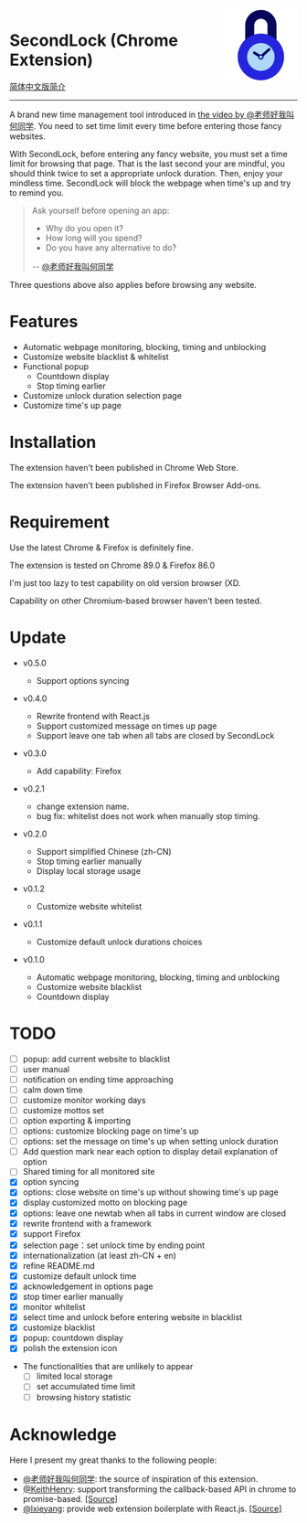 <img src="./src/pages/images/logo.svg" alt="Logo of the project" align="right" width="128px">

# SecondLock (Chrome Extension)

[简体中文版简介](README.zh_CN.md)

---

A brand new time management tool introduced in [the video by @老师好我叫何同学][mr_he_video]. You need to set time limit every time before entering those fancy websites.

With SecondLock, before entering any fancy website, you must set a time limit for browsing that page. That is the last second your are mindful, you should think twice to set a appropriate unlock duration. Then, enjoy your mindless time. SecondLock will block the webpage when time's up and try to remind you.

> Ask yourself before opening an app:
>
> - Why do you open it?
> - How long will you spend?
> - Do you have any alternative to do?
>
> -- [@老师好我叫何同学][mr_he_channel]

Three questions above also applies before browsing any website.

# Features

- Automatic webpage monitoring, blocking, timing and unblocking
- Customize website blacklist & whitelist
- Functional popup
  - Countdown display
  - Stop timing earlier
- Customize unlock duration selection page
- Customize time's up page

# Installation

The extension haven't been published in Chrome Web Store.

The extension haven't been published in Firefox Browser Add-ons.

# Requirement

Use the latest Chrome & Firefox is definitely fine.

The extension is tested on Chrome 89.0 & Firefox 86.0

I'm just too lazy to test capability on old version browser (XD.

Capability on other Chromium-based browser haven't been tested.

# Update

- v0.5.0
  - Support options syncing

- v0.4.0
  - Rewrite frontend with React.js
  - Support customized message on times up page
  - Support leave one tab when all tabs are closed by SecondLock

- v0.3.0
  - Add capability: Firefox

- v0.2.1

  - change extension name.
  - bug fix: whitelist does not work when manually stop timing.

- v0.2.0

  - Support simplified Chinese (zh-CN)
  - Stop timing earlier manually
  - Display local storage usage

- v0.1.2

  - Customize website whitelist

- v0.1.1

  - Customize default unlock durations choices

- v0.1.0
  - Automatic webpage monitoring, blocking, timing and unblocking
  - Customize website blacklist
  - Countdown display

# TODO

- [ ] popup: add current website to blacklist
- [ ] user manual
- [ ] notification on ending time approaching
- [ ] calm down time
- [ ] customize monitor working days
- [ ] customize mottos set
- [ ] option exporting & importing
- [ ] options: customize blocking page on time's up
- [ ] options: set the message on time's up when setting unlock duration
- [ ] Add question mark near each option to display detail explanation of option
- [ ] Shared timing for all monitored site
- [x] option syncing
- [x] options: close website on time's up without showing time's up page
- [x] display customized motto on blocking page
- [x] options: leave one newtab when all tabs in current window are closed
- [x] rewrite frontend with a framework
- [x] support Firefox
- [x] selection page：set unlock time by ending point
- [x] internationalization (at least zh-CN + en)
- [x] refine README.md
- [x] customize default unlock time
- [x] acknowledgement in options page
- [x] stop timer earlier manually
- [x] monitor whitelist
- [x] select time and unlock before entering website in blacklist
- [x] customize blacklist
- [x] popup: countdown display
- [x] polish the extension icon
- The functionalities that are unlikely to appear
  - [ ] limited local storage
  - [ ] set accumulated time limit
  - [ ] browsing history statistic

# Acknowledge

Here I present my great thanks to the following people:

- [@老师好我叫何同学][mr_he_channel]: the source of inspiration of this extension.
- [@KeithHenry](https://github.com/KeithHenry): support transforming the callback-based API in chrome to promise-based. [[Source]](https://github.com/KeithHenry/chromeExtensionAsync)
- [@lxieyang](https://github.com/lxieyang/): provide web extension boilerplate with React.js. [[Source]](https://github.com/lxieyang/chrome-extension-boilerplate-react)

[mr_he_channel]: https://www.youtube.com/c/hetongxue
[mr_he_video]: https://www.youtube.com/watch?v=mCEjEkgU1AA
[mr_he_app]: http://download.yitangyx.cn/test/student-he/new.html?202001
